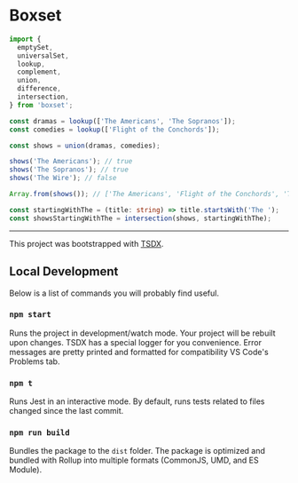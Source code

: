 # Boxset

```ts
import {
  emptySet,
  universalSet,
  lookup,
  complement,
  union,
  difference,
  intersection,
} from 'boxset';

const dramas = lookup(['The Americans', 'The Sopranos']);
const comedies = lookup(['Flight of the Conchords']);

const shows = union(dramas, comedies);

shows('The Americans'); // true
shows('The Sopranos'); // true
shows('The Wire'); // false

Array.from(shows()); // ['The Americans', 'Flight of the Conchords', 'The Sopranos']

const startingWithThe = (title: string) => title.startsWith('The ');
const showsStartingWithThe = intersection(shows, startingWithThe);
```

---

This project was bootstrapped with [TSDX](https://github.com/jaredpalmer/tsdx).

## Local Development

Below is a list of commands you will probably find useful.

### `npm start`

Runs the project in development/watch mode. Your project will be rebuilt upon changes. TSDX has a special logger for you convenience. Error messages are pretty printed and formatted for compatibility VS Code's Problems tab.

### `npm t`

Runs Jest in an interactive mode.
By default, runs tests related to files changed since the last commit.

### `npm run build`

Bundles the package to the `dist` folder.
The package is optimized and bundled with Rollup into multiple formats (CommonJS, UMD, and ES Module).
